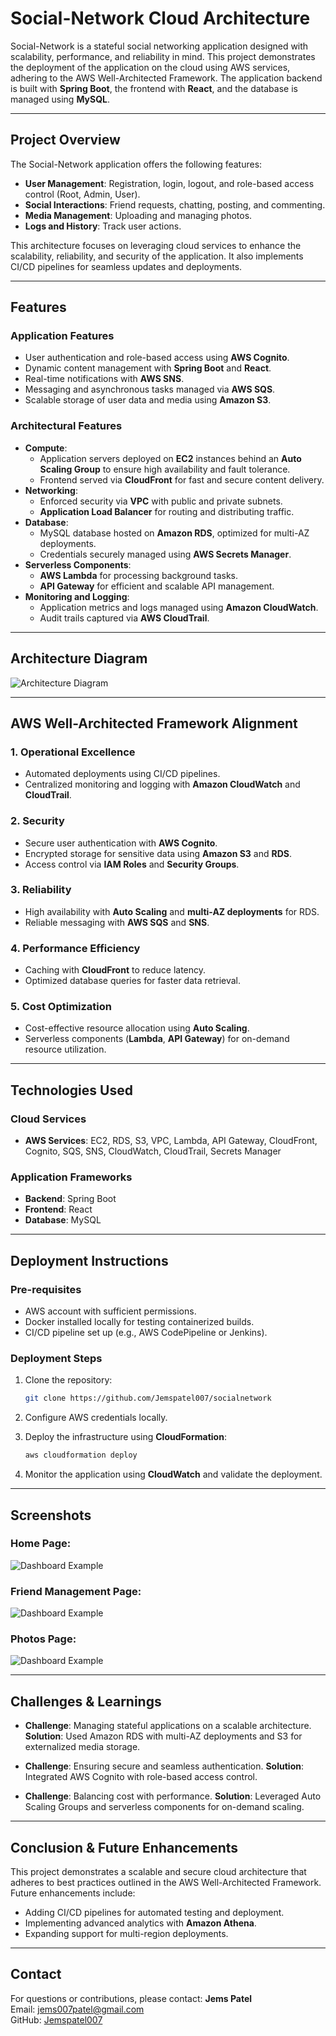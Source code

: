# Social-Network Cloud Architecture

Social-Network is a stateful social networking application designed with scalability, performance, and reliability in mind. This project demonstrates the deployment of the application on the cloud using AWS services, adhering to the AWS Well-Architected Framework. The application backend is built with **Spring Boot**, the frontend with **React**, and the database is managed using **MySQL**.

---

## Project Overview

The Social-Network application offers the following features:

- **User Management**: Registration, login, logout, and role-based access control (Root, Admin, User).
- **Social Interactions**: Friend requests, chatting, posting, and commenting.
- **Media Management**: Uploading and managing photos.
- **Logs and History**: Track user actions.

This architecture focuses on leveraging cloud services to enhance the scalability, reliability, and security of the application. It also implements CI/CD pipelines for seamless updates and deployments.

---

## Features

### Application Features

- User authentication and role-based access using **AWS Cognito**.
- Dynamic content management with **Spring Boot** and **React**.
- Real-time notifications with **AWS SNS**.
- Messaging and asynchronous tasks managed via **AWS SQS**.
- Scalable storage of user data and media using **Amazon S3**.

### Architectural Features

- **Compute**:
  - Application servers deployed on **EC2** instances behind an **Auto Scaling Group** to ensure high availability and fault tolerance.
  - Frontend served via **CloudFront** for fast and secure content delivery.
- **Networking**:
  - Enforced security via **VPC** with public and private subnets.
  - **Application Load Balancer** for routing and distributing traffic.
- **Database**:
  - MySQL database hosted on **Amazon RDS**, optimized for multi-AZ deployments.
  - Credentials securely managed using **AWS Secrets Manager**.
- **Serverless Components**:
  - **AWS Lambda** for processing background tasks.
  - **API Gateway** for efficient and scalable API management.
- **Monitoring and Logging**:
  - Application metrics and logs managed using **Amazon CloudWatch**.
  - Audit trails captured via **AWS CloudTrail**.

---

## Architecture Diagram
![Architecture Diagram](./readme-images/Architecture%20Diagram.png)


---

## AWS Well-Architected Framework Alignment

### 1. Operational Excellence

- Automated deployments using CI/CD pipelines.
- Centralized monitoring and logging with **Amazon CloudWatch** and **CloudTrail**.

### 2. Security

- Secure user authentication with **AWS Cognito**.
- Encrypted storage for sensitive data using **Amazon S3** and **RDS**.
- Access control via **IAM Roles** and **Security Groups**.

### 3. Reliability

- High availability with **Auto Scaling** and **multi-AZ deployments** for RDS.
- Reliable messaging with **AWS SQS** and **SNS**.

### 4. Performance Efficiency

- Caching with **CloudFront** to reduce latency.
- Optimized database queries for faster data retrieval.

### 5. Cost Optimization

- Cost-effective resource allocation using **Auto Scaling**.
- Serverless components (**Lambda**, **API Gateway**) for on-demand resource utilization.

---

## Technologies Used

### Cloud Services

- **AWS Services**: EC2, RDS, S3, VPC, Lambda, API Gateway, CloudFront, Cognito, SQS, SNS, CloudWatch, CloudTrail, Secrets Manager

### Application Frameworks

- **Backend**: Spring Boot
- **Frontend**: React
- **Database**: MySQL

---

## Deployment Instructions

### Pre-requisites

- AWS account with sufficient permissions.
- Docker installed locally for testing containerized builds.
- CI/CD pipeline set up (e.g., AWS CodePipeline or Jenkins).

### Deployment Steps

1. Clone the repository:

   ```bash
   git clone https://github.com/Jemspatel007/socialnetwork
   ```

2. Configure AWS credentials locally.

3. Deploy the infrastructure using **CloudFormation**:

   ```bash
   aws cloudformation deploy
   ```

4. Monitor the application using **CloudWatch** and validate the deployment.

---

## Screenshots

### Home Page:
![Dashboard Example](./readme-images/kl-social-network-home-gregor.PNG)



### Friend Management Page:
![Dashboard Example](./readme-images/kl-social-network-friends-gregor.PNG)


### Photos Page:
![Dashboard Example](./readme-images/kl-social-network-photos-gregor.PNG)




---

## Challenges & Learnings

- **Challenge**: Managing stateful applications on a scalable architecture. **Solution**: Used Amazon RDS with multi-AZ deployments and S3 for externalized media storage.

- **Challenge**: Ensuring secure and seamless authentication. **Solution**: Integrated AWS Cognito with role-based access control.

- **Challenge**: Balancing cost with performance. **Solution**: Leveraged Auto Scaling Groups and serverless components for on-demand scaling.

---

## Conclusion & Future Enhancements

This project demonstrates a scalable and secure cloud architecture that adheres to best practices outlined in the AWS Well-Architected Framework. Future enhancements include:

- Adding CI/CD pipelines for automated testing and deployment.
- Implementing advanced analytics with **Amazon Athena**.
- Expanding support for multi-region deployments.

---

## Contact

For questions or contributions, please contact: **Jems Patel**\
Email: [jems007patel@gmail.com](mailto\:jems007patel@gmail.com)\
GitHub: [Jemspatel007](https://github.com/Jemspatel007)
